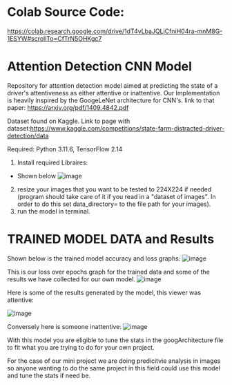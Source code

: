 # Colab Source Code:
https://colab.research.google.com/drive/1dT4vLbaJQLjCfniH04ra-mnM8G-1ESYW#scrollTo=CfTrN5OHKgc7





# Attention Detection CNN Model
Repository for attention detection model aimed at predicting the state of a driver's attentiveness as either attentive or inattentive. Our Implementation is heavily inspired by the GoogeLeNet architecture for CNN's. link to that paper: https://arxiv.org/pdf/1409.4842.pdf

Dataset found on Kaggle. Link to page with dataset:https://www.kaggle.com/competitions/state-farm-distracted-driver-detection/data

Required: 
Python 3.11.6, 
TensorFlow 2.14

1. Install required Libraires:
- Shown below
![image](https://github.com/Jborch1/FinalCapstoneDS/assets/122740699/0d87c245-2315-43c6-abdd-1546028893ac)


2. resize your images that you want to be tested to 224X224 if needed (program should take care of it if you read in a "dataset of images". In order to do this set data_directory= to the file path for your images).
3. run the model in terminal.

# TRAINED MODEL DATA and Results
Shown below is the trained model accuracy and loss graphs:
![image](https://github.com/Jborch1/FinalCapstoneDS/assets/122740699/f5abaf6c-aedc-41b5-8b17-e35534f332b1)




This is our loss over epochs graph for the trained data and some of the results we have collected for our own model.
![image](https://github.com/Jborch1/FinalCapstoneDS/assets/122740699/bf6fc486-7d27-40c7-ba43-81942171da52)

Here is some of the results generated by the model, this viewer was attentive:

![image](https://github.com/Jborch1/FinalCapstoneDS/assets/122740699/c23d9289-037c-4133-927e-fecff3f53fbe)

Conversely here is someone inattentive:
![image](https://github.com/Jborch1/FinalCapstoneDS/assets/122740699/a7c917c0-9552-43a5-9964-1b83b4b9698e)



With this model you are eligible to tune the stats in the googArchitecture file to fit what you are trying to do for your own project.

For the case of our mini project we are doing predicitvie analysis in images so anyone wanting to do the same project in this field could use this model and tune the stats if need be.
